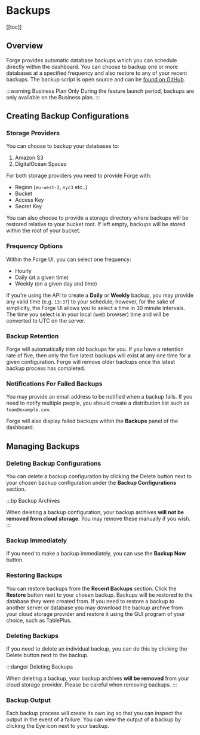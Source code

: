 # Backups

[[toc]]

## Overview

Forge provides automatic database backups which you can schedule directly within the dashboard. You can choose to backup one or more databases at a specified frequency and also restore to any of your recent backups. The backup script is open source and can be [found on GitHub](https://github.com/laravel/forge-database-backups).

:::warning Business Plan Only
During the feature launch period, backups are only available on the Business plan.
:::

## Creating Backup Configurations

### Storage Providers

You can choose to backup your databases to:

1. Amazon S3
2. DigitalOcean Spaces

For both storage providers you need to provide Forge with:

- Region (`eu-west-2`, `nyc3` etc..)
- Bucket
- Access Key
- Secret Key

You can also choose to provide a storage directory where backups will be restored relative to your bucket root. If left empty, backups will be stored within the root of your bucket.

### Frequency Options

Within the Forge UI, you can select one frequency:

- Hourly
- Daily (at a given time)
- Weekly (on a given day and time)

If you're using the API to create a **Daily** or **Weekly** backup, you may provide any valid time (e.g. `13:37`) to your schedule; however, for the sake of simplicity, the Forge UI allows you to select a time in 30 minute intervals. The time you select is in your local (web browser) time and will be converted to UTC on the server.

### Backup Retention

Forge will automatically trim old backups for you. If you have a retention rate of five, then only the five latest backups will exist at any one time for a given configuration. Forge will remove older backups once the latest backup process has completed.

### Notifications For Failed Backups

You may provide an email address to be notified when a backup fails. If you need to notify multiple people, you should create a distribution list such as `team@example.com`.

Forge will also display failed backups within the **Backups** panel of the dashboard.

## Managing Backups

### Deleting Backup Configurations

You can delete a backup configuration by clicking the Delete button next to your chosen backup configuration under the **Backup Configurations** section.

:::tip Backup Archives

When deleting a backup configuration, your backup archives **will not be removed from cloud storage**. You may remove these manually if you wish.
:::

### Backup Immediately

If you need to make a backup immediately, you can use the **Backup Now** button.

### Restoring Backups

You can restore backups from the **Recent Backups** section. Click the **Restore** button next to your chosen backup. Backups will be restored to the database they were created from. If you need to restore a backup to another server or database you may download the backup archive from your cloud storage provider and restore it using the GUI program of your choice, such as TablePlus.

### Deleting Backups

If you need to delete an individual backup, you can do this by clicking the Delete button next to the backup.

:::danger Deleting Backups

When deleting a backup, your backup archives **will be removed** from your cloud storage provider. Please be careful when removing backups.
:::

### Backup Output

Each backup process will create its own log so that you can inspect the output in the event of a failure. You can view the output of a backup by clicking the Eye icon next to your backup.

